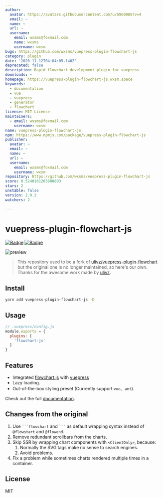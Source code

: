 ```yaml
---
author:
  avatar: https://avatars.githubusercontent.com/u/5960988?v=4
  email: ~
  name: ~
  url: ~
  username:
    email: wxsms@foxmail.com
    name: wxsms
    username: wxsm
bugs: https://github.com/wxsms/vuepress-plugin-flowchart-js
category: plugin
date: '2020-11-12T04:04:05.140Z'
deprecated: false
description: Rapid flowchart development plugin for vuepress
downloads: ~
homepage: https://vuepress-plugin-flowchart-js.wxsm.space
keywords:
  - documentation
  - vue
  - vuepress
  - generator
  - flowchart
license: MIT License
maintainers:
  - email: wxsms@foxmail.com
    username: wxsm
name: vuepress-plugin-flowchart-js
npm: https://www.npmjs.com/package/vuepress-plugin-flowchart-js
publisher:
  avatar: ~
  email: ~
  name: ~
  url: ~
  username:
    email: wxsms@foxmail.com
    username: wxsm
repository: https://github.com/wxsms/vuepress-plugin-flowchart-js
score: 0.5240161203808893
stars: 2
unstable: false
version: 2.0.2
watchers: 2

---
```


# vuepress-plugin-flowchart-js

[![Badge](https://badgen.net/npm/dm/vuepress-plugin-flowchart-js)](https://www.npmjs.com/package/vuepress-plugin-flowchart-js)
[![Badge](https://badgen.net/npm/v/vuepress-plugin-flowchart-js)](https://www.npmjs.com/package/vuepress-plugin-flowchart-js)

![preview](https://static.wxsm.space/others/vue-plugin-flowchart-preview.png)

> This repository used to be a fork of [ulivz/vuepress-plugin-flowchart](https://github.com/ulivz/vuepress-plugin-flowchart) but the original one is no longer maintained, so here's our own. Thanks for the awesome work made by [ulivz](https://github.com/ulivz).

## Install

```bash
yarn add vuepress-plugin-flowchart-js -D
```

## Usage

```javascript
// .vuepress/config.js
module.exports = {
  plugins: [
    'flowchart-js'
  ]
}
```

## Features

- Integrated [flowchart.js](https://github.com/adrai/flowchart.js/) with [vuepress](https://github.com/vuejs/vuepress)
- Lazy loading.
- Out-of-the-box styling preset (Currently support `vue`、`ant`).

Check out the full [documentation](https://vuepress-plugin-flowchart-js.wxsm.space).

## Changes from the original

1. Use <code>\`\`\`flowchart</code> and <code>\`\`\`</code> as default wrapping syntax instead of `@flowstart` and `@flowend`.
1. Remove redundant scrollbars from the charts.
1. Skip SSR by wrapping chart components with `<ClientOnly>`, because:
    1. Normally the SVG tags make no sense to search engines.
    1. Avoid problems.
1. Fix a problem while sometimes charts rendered multiple times in a container.

## License

MIT